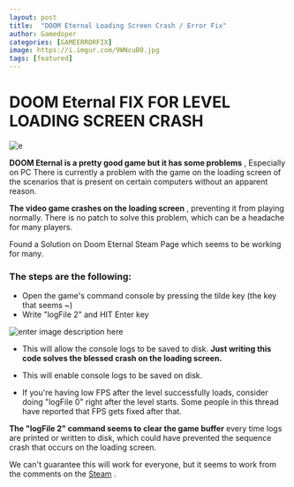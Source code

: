 ```yaml
---
layout: post
title:  "DOOM Eternal Loading Screen Crash / Error Fix"
author: Gamedoper
categories: [GAMEERRORFIX]
image: https://i.imgur.com/9WNcuB0.jpg
tags: [featured]
---
```


# DOOM **Eternal**  FIX FOR LEVEL LOADING SCREEN CRASH
  

![e](https://i.imgur.com/9WNcuB0.jpg)

**DOOM Eternal is a pretty good game but it has some problems** , Especially on PC There is currently a problem with the game on the loading screen of the scenarios that is present on certain computers without an apparent reason.

**The video game crashes on the loading screen** , preventing it from playing normally. There is no patch to solve this problem, which can be a headache for many players.

Found a Solution on Doom Eternal Steam Page which seems to be working for many. 


### The steps are the following:

-   Open the game's command console by pressing the tilde key (the key that seems ~)
-   Write "logFile 2" and HIT Enter key

![enter image description here](https://i.imgur.com/USfxHpi.jpg)

- This will allow the console logs to be saved to disk. **Just writing this code solves the blessed crash on the loading screen.**

- This will enable console logs to be saved on disk.
- If you're having low FPS after the level successfully loads, consider doing "logFile 0" right after the level starts. Some people in this thread have reported that FPS gets fixed after that.

**The "logFile 2" command seems to clear the game buffer** every time logs are printed or written to disk, which could have prevented the sequence crash that occurs on the loading screen.

We can't guarantee this will work for everyone, but it seems to work from the comments on the [Steam](https://steamcommunity.com/app/782330/discussions/0/1867245566135460678/) .

  

  
  



  

